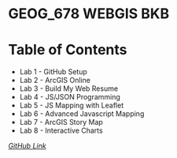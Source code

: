 # GEOG_678 WEBGIS BKB

# Table of Contents

* Lab 1 - GitHub Setup
* Lab 2 - ArcGIS Online
* Lab 3 - Build My Web Resume
* Lab 4 - JS/JSON Programming
* Lab 5 - JS Mapping with Leaflet
* Lab 6 - Advanced Javascript Mapping
* Lab 7 - ArcGIS Story Map
* Lab 8 - Interactive Charts


*[GitHub Link](https://github.tamu.edu/bbayless/GEOG_678_BKB.git)*
